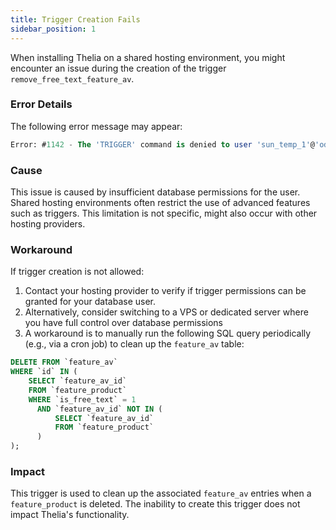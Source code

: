 ```yaml
---
title: Trigger Creation Fails
sidebar_position: 1
---
```


When installing Thelia on a shared hosting environment, you might encounter an issue during the creation of the trigger `remove_free_text_feature_av`.

### Error Details

The following error message may appear:

```sql
Error: #1142 - The 'TRIGGER' command is denied to user 'sun_temp_1'@'od-8308ad.infomaniak.ch' on table 'feature_product'
```
### Cause

This issue is caused by insufficient database permissions for the user. Shared hosting environments often restrict the use of advanced features such as triggers. This limitation is not specific, might also occur with other hosting providers.

### Workaround

If trigger creation is not allowed:

1. Contact your hosting provider to verify if trigger permissions can be granted for your database user.
2. Alternatively, consider switching to a VPS or dedicated server where you have full control over database permissions
3. A workaround is to manually run the following SQL query periodically (e.g., via a cron job) to clean up the `feature_av` table:

```sql
DELETE FROM `feature_av`
WHERE `id` IN (
    SELECT `feature_av_id`
    FROM `feature_product`
    WHERE `is_free_text` = 1
      AND `feature_av_id` NOT IN (
          SELECT `feature_av_id`
          FROM `feature_product`
      )
);
```

### Impact

This trigger is used to clean up the associated `feature_av` entries when a `feature_product` is deleted. The inability to create this trigger does not impact Thelia's functionality.


